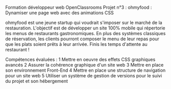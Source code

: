 Formation développeur web OpenClassrooms
Projet n°3 : ohmyfood : Dynamiser une page web avec des animations CSS

ohmyfood est une jeune startup qui voudrait s'imposer sur le marché de la restauration. L'objectif est de développer un site 100% mobile qui répertorie les menus de restaurants gastronomiques. En plus des systèmes classiques de réservation, les clients pourront composer le menu de leur repas pour que les plats soient prêts à leur arrivée. Finis les temps d'attente au restaurant !

Compétences évaluées :
1 Mettre en oeuvre des effets CSS graphiques avancés 
2 Assurer la cohérence graphique d'un site web
3 Mettre en place son environnement Front-End
4 Mettre en place une structure de navigation pour un site web
5 Utiliser un système de gestion de versions pour le suivi du projet et son hébergement 


